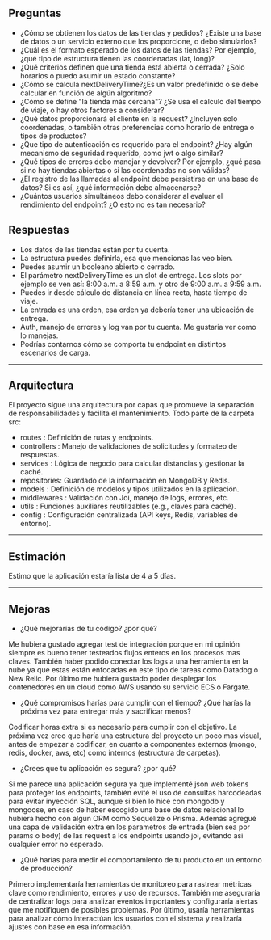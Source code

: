 ## Preguntas

- ¿Cómo se obtienen los datos de las tiendas y pedidos? ¿Existe una base de datos o un servicio externo que los proporcione, o debo simularlos?
- ¿Cuál es el formato esperado de los datos de las tiendas? Por ejemplo, ¿qué tipo de estructura tienen las coordenadas (lat, long)?
- ¿Qué criterios definen que una tienda está abierta o cerrada? ¿Solo horarios o puedo asumir un estado constante?
- ¿Cómo se calcula nextDeliveryTime?¿Es un valor predefinido o se debe calcular en función de algún algoritmo?
- ¿Cómo se define "la tienda más cercana"? ¿Se usa el cálculo del tiempo de viaje, o hay otros factores a considerar?
- ¿Qué datos proporcionará el cliente en la request? ¿Incluyen solo coordenadas, o también otras preferencias como horario de entrega o tipos de productos?
- ¿Que tipo de autenticación es requerido para el endpoint? ¿Hay algún mecanismo de seguridad requerido, como jwt o algo similar?
- ¿Qué tipos de errores debo manejar y devolver? Por ejemplo, ¿qué pasa si no hay tiendas abiertas o si las coordenadas no son válidas?
- ¿El registro de las llamadas al endpoint debe persistirse en una base de datos? Si es así, ¿qué información debe almacenarse?
- ¿Cuántos usuarios simultáneos debo considerar al evaluar el rendimiento del endpoint? ¿O esto no es tan necesario?

## Respuestas

- Los datos de las tiendas están por tu cuenta.
- La estructura puedes definirla, esa que mencionas las veo bien.
- Puedes asumir un booleano abierto o cerrado.
- El parámetro nextDeliveryTime es un slot de entrega. Los slots por ejemplo se ven así: 8:00 a.m. a 8:59 a.m. y otro de 9:00 a.m. a 9:59 a.m.
- Puedes ir desde cálculo de distancia en línea recta, hasta tiempo de viaje.
- La entrada es una orden, esa orden ya debería tener una ubicación de entrega.
- Auth, manejo de errores y log van por tu cuenta. Me gustaria ver como lo manejas.
- Podrías contarnos cómo se comporta tu endpoint en distintos escenarios de carga.

---

## Arquitectura

El proyecto sigue una arquitectura por capas que promueve la separación de responsabilidades y facilita el mantenimiento. Todo parte de la carpeta src:

- routes      : Definición de rutas y endpoints.
- controllers : Manejo de validaciones de solicitudes y formateo de respuestas.
- services    : Lógica de negocio para calcular distancias y gestionar la caché.
- repositories: Guardado de la información en MongoDB y Redis.
- models      : Definición de modelos y tipos utilizados en la aplicación.
- middlewares : Validación con Joi, manejo de logs, errores, etc.
- utils       : Funciones auxiliares reutilizables (e.g., claves para caché).
- config      : Configuración centralizada (API keys, Redis, variables de entorno).

---

## Estimación

Estimo que la aplicación estaría lista de 4 a 5 días.

---

## Mejoras

- ¿Qué mejorarías de tu código? ¿por qué?

Me hubiera gustado agregar test de integración porque en mi opinión siempre es bueno tener testeados flujos enteros en los procesos mas claves. También haber podido conectar los logs a una herramienta en la nube ya que estas están enfocadas en este tipo de tareas como Datadog o New Relic. Por último me hubiera gustado poder desplegar los contenedores en un cloud como AWS usando su servicio ECS o Fargate.

- ¿Qué compromisos harías para cumplir con el tiempo? ¿Qué harías la próxima vez para entregar más y sacrificar menos?

Codificar horas extra si es necesario para cumplir con el objetivo. La próxima vez creo que haría una estructura del proyecto un poco mas visual, antes de empezar a codificar, en cuanto a componentes externos (mongo, redis, docker, aws, etc) como internos (estructura de carpetas).

- ¿Crees que tu aplicación es segura? ¿por qué?

Si me parece una aplicación segura ya que implementé json web tokens para proteger los endpoints, también evité el uso de consultas harcodeadas para evitar inyección SQL, aunque si bien lo hice con mongodb y mongoose, en caso de haber escogido una base de datos relacional lo hubiera hecho con algun ORM como Sequelize o Prisma. Además agregué una capa de validación extra en los parametros de entrada (bien sea por params o body) de las request a los endpoints usando joi, evitando asi cualquier error no esperado.

- ¿Qué harías para medir el comportamiento de tu producto en un entorno de producción?

Primero implementaría herramientas de monitoreo para rastrear métricas clave como rendimiento, errores y uso de recursos. También me aseguraría de centralizar logs para analizar eventos importantes y configuraría alertas que me notifiquen de posibles problemas. Por último, usaría herramientas para analizar cómo interactúan los usuarios con el sistema y realizaría ajustes con base en esa información.

